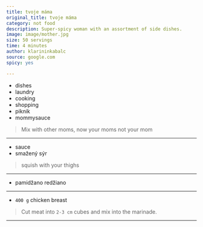 ```yaml
---
title: tvoje máma
original_title: tvoje máma
category: not food
description: Super-spicy woman with an assortment of side dishes.
image: image/mother.jpg
size: 50 servings
time: 4 minutes
author: klarininkabalc
source: google.com
spicy: yes

---
```


* dishes
* laundry
* cooking
* shopping
* piknik
* mommysauce

> Mix with other moms, now your moms not your mom

---

* sauce
* smažený sýr
> squish with your thighs
---

* pamidžano redžiano

---

* `400 g` chicken breast

> Cut meat into `2-3 cm` cubes and mix into the marinade.

---
